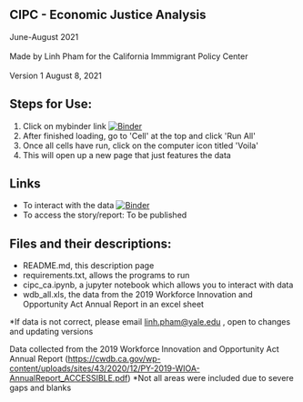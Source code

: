 ## CIPC - Economic Justice Analysis 
June-August 2021 <br><br> 
Made by Linh Pham for the California Immmigrant Policy Center <br> <br> 
Version 1 August 8, 2021 

## Steps for Use: 
1. Click on mybinder link [![Binder](https://mybinder.org/badge_logo.svg)](https://mybinder.org/v2/gh/linhtpham09/cipc/main?filepath=cipc_ca.ipynb)
2. After finished loading, go to 'Cell' at the top and click 'Run All' 
3. Once all cells have run, click on the computer icon titled 'Voila' 
4. This will open up a new page that just features the data 

## Links

- To interact with the data [![Binder](https://mybinder.org/badge_logo.svg)](https://mybinder.org/v2/gh/linhtpham09/cipc/main?filepath=cipc_ca.ipynb)
- To access the story/report: To be published 

## Files and their descriptions: 
- README.md, this description page 
- requirements.txt, allows the programs to run 
- cipc_ca.ipynb, a jupyter notebook which allows you to interact with data 
- wdb_all.xls, the data from the 2019 Workforce Innovation and Opportunity Act Annual Report in an excel sheet 

*If data is not correct, please email linh.pham@yale.edu , open to changes and updating versions 

Data collected from the 2019 Workforce Innovation and Opportunity Act Annual Report (https://cwdb.ca.gov/wp-content/uploads/sites/43/2020/12/PY-2019-WIOA-AnnualReport_ACCESSIBLE.pdf) 
*Not all areas were included due to severe gaps and blanks 
